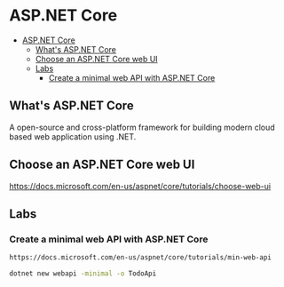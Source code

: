 
# ASP.NET Core

- [ASP.NET Core](#aspnet-core)
  - [What's ASP.NET Core](#whats-aspnet-core)
  - [Choose an ASP.NET Core web UI](#choose-an-aspnet-core-web-ui)
  - [Labs](#labs)
    - [Create a minimal web API with ASP.NET Core](#create-a-minimal-web-api-with-aspnet-core)

## What's ASP.NET Core

A open-source and cross-platform framework for building modern cloud based web application using .NET.

## Choose an ASP.NET Core web UI

https://docs.microsoft.com/en-us/aspnet/core/tutorials/choose-web-ui

## Labs

### Create a minimal web API with ASP.NET Core

```sh
https://docs.microsoft.com/en-us/aspnet/core/tutorials/min-web-api

dotnet new webapi -minimal -o TodoApi

```